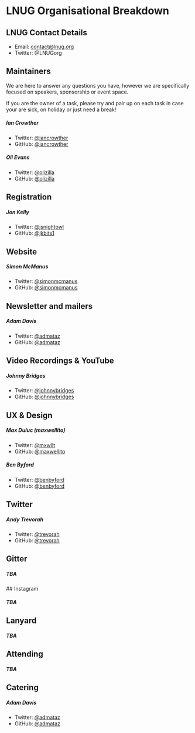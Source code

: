 # LNUG Organisational Breakdown

## LNUG Contact Details
- Email: contact@lnug.org
- Twitter: @LNUGorg

## Maintainers
We are here to answer any questions you have, however we are specifically focused on speakers, sponsorship or event space. 

If you are the owner of a task, please try and pair up on each task in case your are sick, on holiday or just need a break!

##### Ian Crowther
- Twitter: [@iancrowther](http://twitter.com/iancrowther)
- GitHub: [@iancrowther](http://github.com/iancrowther)

##### Oli Evans
- Twitter: [@olizilla](http://twitter.com/olizilla)
- GitHub: [@olizilla](http://github.com/olizilla)

## Registration

##### Jon Kelly
- Twitter: [@jsnightowl](http://twitter.com/jsnightowl)
- GitHub: [@jkbits1](http://github.com/jkbits1)

## Website

##### Simon McManus
- Twitter: [@simonmcmanus](http://twitter.com/simonmcmanus)
- GitHub: [@simonmcmanus](http://github.com/simonmcmanus)

## Newsletter and mailers
##### Adam Davis
- Twitter: [@admataz](http://twitter.com/admataz)
- GitHub: [@admataz](http://github.com/admataz)

## Video Recordings & YouTube

##### Johnny Bridges
- Twitter: [@johnnybridges](http://twitter.com/johnnybridges)
- GitHub: [@johnnybridges](http://github.com/johnnybridges)

## UX & Design

##### Max Duluc (maxwellito)
- Twitter: [@mxwllt](http://twitter.com/mxwllt)
- GitHub: [@maxwellito](http://github.com/maxwellito)

##### Ben Byford
- Twitter: [@benbyford](http://twitter.com/benbyford)
- GitHub: [@benbyford](http://github.com/benbyford)

## Twitter

##### Andy Trevorah
- Twitter: [@trevorah](http://twitter.com/trevorah)
- GitHub: [@trevorah](http://github.com/trevorah)

## Gitter

##### TBA

## Instagram

##### TBA

## Lanyard

##### TBA

## Attending

##### TBA

## Catering

##### Adam Davis
- Twitter: [@admataz](http://twitter.com/admataz)
- GitHub: [@admataz](http://github.com/admataz)
